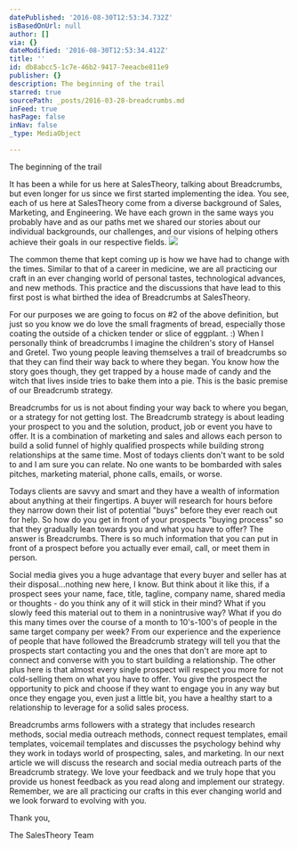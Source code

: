 ```yaml
---
datePublished: '2016-08-30T12:53:34.732Z'
isBasedOnUrl: null
author: []
via: {}
dateModified: '2016-08-30T12:53:34.412Z'
title: ''
id: db8abcc5-1c7e-46b2-9417-7eeacbe811e9
publisher: {}
description: The beginning of the trail
starred: true
sourcePath: _posts/2016-03-28-breadcrumbs.md
inFeed: true
hasPage: false
inNav: false
_type: MediaObject

---
```

The beginning of the trail

It has been a while for us here at SalesTheory, talking about Breadcrumbs, but even longer for us since we first started implementing the idea. You see, each of us here at SalesTheory come from a diverse background of Sales, Marketing, and Engineering. We have each grown in the same ways you probably have and as our paths met we shared our stories about our individual backgrounds, our challenges, and our visions of helping others achieve their goals in our respective fields.
![](https://s3-us-west-2.amazonaws.com/the-grid-img/p/e6caecd70d053e133b2155f08ab96d863f167d68.png)

The common theme that kept coming up is how we have had to change with the times. Similar to that of a career in medicine, we are all practicing our craft in an ever changing world of personal tastes, technological advances, and new methods. This practice and the discussions that have lead to this first post is what birthed the idea of Breadcrumbs at SalesTheory.

For our purposes we are going to focus on \#2 of the above definition, but just so you know we do love the small fragments of bread, especially those coating the outside of a chicken tender or slice of eggplant. :) When I personally think of breadcrumbs I imagine the children's story of Hansel and Gretel. Two young people leaving themselves a trail of breadcrumbs so that they can find their way back to where they began. You know how the story goes though, they get trapped by a house made of candy and the witch that lives inside tries to bake them into a pie. This is the basic premise of our Breadcrumb strategy.

Breadcrumbs for us is not about finding your way back to where you began, or a strategy for not getting lost. The Breadcrumb strategy is about leading your prospect to you and the solution, product, job or event you have to offer. It is a combination of marketing and sales and allows each person to build a solid funnel of highly qualified prospects while building strong relationships at the same time. Most of todays clients don't want to be sold to and I am sure you can relate. No one wants to be bombarded with sales pitches, marketing material, phone calls, emails, or worse.

Todays clients are savvy and smart and they have a wealth of information about anything at their fingertips. A buyer will research for hours before they narrow down their list of potential "buys" before they ever reach out for help. So how do you get in front of your prospects "buying process" so that they gradually lean towards you and what you have to offer? The answer is Breadcrumbs. There is so much information that you can put in front of a prospect before you actually ever email, call, or meet them in person.

Social media gives you a huge advantage that every buyer and seller has at their disposal...nothing new here, I know. But think about it like this, if a prospect sees your name, face, title, tagline, company name, shared media or thoughts - do you think any of it will stick in their mind? What if you slowly feed this material out to them in a nonintrusive way? What if you do this many times over the course of a month to 10's-100's of people in the same target company per week? From our experience and the experience of people that have followed the Breadcrumb strategy will tell you that the prospects start contacting you and the ones that don't are more apt to connect and converse with you to start building a relationship. The other plus here is that almost every single prospect will respect you more for not cold-selling them on what you have to offer. You give the prospect the opportunity to pick and choose if they want to engage you in any way but once they engage you, even just a little bit, you have a healthy start to a relationship to leverage for a solid sales process.

Breadcrumbs arms followers with a strategy that includes research methods, social media outreach methods, connect request templates, email templates, voicemail templates and discusses the psychology behind why they work in todays world of prospecting, sales, and marketing. In our next article we will discuss the research and social media outreach parts of the Breadcrumb strategy. We love your feedback and we truly hope that you provide us honest feedback as you read along and implement our strategy. Remember, we are all practicing our crafts in this ever changing world and we look forward to evolving with you.

Thank you,

The SalesTheory Team